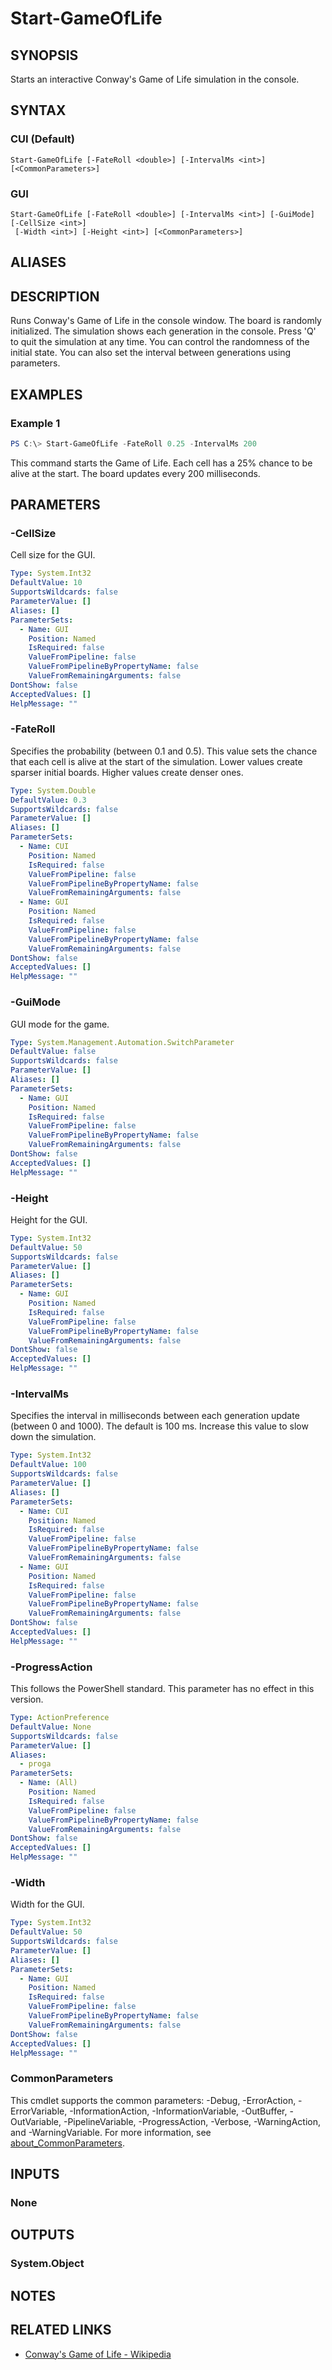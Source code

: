 ﻿---
document type: cmdlet
external help file: PSGameOfLife.dll-Help.xml
HelpUri: https://github.com/krymtkts/PSGameOfLife/blob/main/docs/PSGameOfLife/Start-GameOfLife.md
Module Name: PSGameOfLife
ms.date: 07-26-2025
PlatyPS schema version: 2024-05-01
---

# Start-GameOfLife

## SYNOPSIS

Starts an interactive Conway's Game of Life simulation in the console.

## SYNTAX

### CUI (Default)

```
Start-GameOfLife [-FateRoll <double>] [-IntervalMs <int>] [<CommonParameters>]
```

### GUI

```
Start-GameOfLife [-FateRoll <double>] [-IntervalMs <int>] [-GuiMode] [-CellSize <int>]
 [-Width <int>] [-Height <int>] [<CommonParameters>]
```

## ALIASES

## DESCRIPTION

Runs Conway's Game of Life in the console window.
The board is randomly initialized. The simulation shows each generation in the console.
Press 'Q' to quit the simulation at any time.
You can control the randomness of the initial state. You can also set the interval between generations using parameters.

## EXAMPLES

### Example 1

```powershell
PS C:\> Start-GameOfLife -FateRoll 0.25 -IntervalMs 200
```

This command starts the Game of Life. Each cell has a 25% chance to be alive at the start. The board updates every 200 milliseconds.

## PARAMETERS

### -CellSize

Cell size for the GUI.

```yaml
Type: System.Int32
DefaultValue: 10
SupportsWildcards: false
ParameterValue: []
Aliases: []
ParameterSets:
  - Name: GUI
    Position: Named
    IsRequired: false
    ValueFromPipeline: false
    ValueFromPipelineByPropertyName: false
    ValueFromRemainingArguments: false
DontShow: false
AcceptedValues: []
HelpMessage: ""
```

### -FateRoll

Specifies the probability (between 0.1 and 0.5).
This value sets the chance that each cell is alive at the start of the simulation.
Lower values create sparser initial boards. Higher values create denser ones.

```yaml
Type: System.Double
DefaultValue: 0.3
SupportsWildcards: false
ParameterValue: []
Aliases: []
ParameterSets:
  - Name: CUI
    Position: Named
    IsRequired: false
    ValueFromPipeline: false
    ValueFromPipelineByPropertyName: false
    ValueFromRemainingArguments: false
  - Name: GUI
    Position: Named
    IsRequired: false
    ValueFromPipeline: false
    ValueFromPipelineByPropertyName: false
    ValueFromRemainingArguments: false
DontShow: false
AcceptedValues: []
HelpMessage: ""
```

### -GuiMode

GUI mode for the game.

```yaml
Type: System.Management.Automation.SwitchParameter
DefaultValue: false
SupportsWildcards: false
ParameterValue: []
Aliases: []
ParameterSets:
  - Name: GUI
    Position: Named
    IsRequired: false
    ValueFromPipeline: false
    ValueFromPipelineByPropertyName: false
    ValueFromRemainingArguments: false
DontShow: false
AcceptedValues: []
HelpMessage: ""
```

### -Height

Height for the GUI.

```yaml
Type: System.Int32
DefaultValue: 50
SupportsWildcards: false
ParameterValue: []
Aliases: []
ParameterSets:
  - Name: GUI
    Position: Named
    IsRequired: false
    ValueFromPipeline: false
    ValueFromPipelineByPropertyName: false
    ValueFromRemainingArguments: false
DontShow: false
AcceptedValues: []
HelpMessage: ""
```

### -IntervalMs

Specifies the interval in milliseconds between each generation update (between 0 and 1000).
The default is 100 ms. Increase this value to slow down the simulation.

```yaml
Type: System.Int32
DefaultValue: 100
SupportsWildcards: false
ParameterValue: []
Aliases: []
ParameterSets:
  - Name: CUI
    Position: Named
    IsRequired: false
    ValueFromPipeline: false
    ValueFromPipelineByPropertyName: false
    ValueFromRemainingArguments: false
  - Name: GUI
    Position: Named
    IsRequired: false
    ValueFromPipeline: false
    ValueFromPipelineByPropertyName: false
    ValueFromRemainingArguments: false
DontShow: false
AcceptedValues: []
HelpMessage: ""
```

### -ProgressAction

This follows the PowerShell standard.
This parameter has no effect in this version.

```yaml
Type: ActionPreference
DefaultValue: None
SupportsWildcards: false
ParameterValue: []
Aliases:
  - proga
ParameterSets:
  - Name: (All)
    Position: Named
    IsRequired: false
    ValueFromPipeline: false
    ValueFromPipelineByPropertyName: false
    ValueFromRemainingArguments: false
DontShow: false
AcceptedValues: []
HelpMessage: ""
```

### -Width

Width for the GUI.

```yaml
Type: System.Int32
DefaultValue: 50
SupportsWildcards: false
ParameterValue: []
Aliases: []
ParameterSets:
  - Name: GUI
    Position: Named
    IsRequired: false
    ValueFromPipeline: false
    ValueFromPipelineByPropertyName: false
    ValueFromRemainingArguments: false
DontShow: false
AcceptedValues: []
HelpMessage: ""
```

### CommonParameters

This cmdlet supports the common parameters: -Debug, -ErrorAction, -ErrorVariable,
-InformationAction, -InformationVariable, -OutBuffer, -OutVariable, -PipelineVariable,
-ProgressAction, -Verbose, -WarningAction, and -WarningVariable. For more information, see
[about_CommonParameters](https://go.microsoft.com/fwlink/?LinkID=113216).

## INPUTS

### None

## OUTPUTS

### System.Object

## NOTES

## RELATED LINKS

- [Conway's Game of Life - Wikipedia](https://en.wikipedia.org/wiki/Conway%27s_Game_of_Life)
